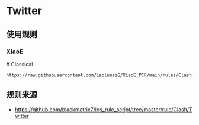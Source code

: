 # Twitter

## 使用规则
### XiaoE
\# Classical
```
https://raw.githubusercontent.com/LaolunsiG/XiaoE_PCR/main/rules/Clash_Old/Twitter/Twitter_Classical.yaml
```

## 规则来源
- https://github.com/blackmatrix7/ios_rule_script/tree/master/rule/Clash/Twitter
